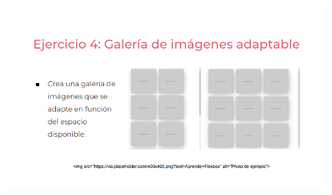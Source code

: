 ![](https://github.com/CamiloEstebanConchaTorres/practicaModeladoEnCaja/blob/ejercicio_4/storage/img/Evidencia_ejercicio4.png)